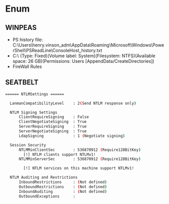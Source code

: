 # Enum
## WINPEAS
* PS history file: C:\Users\henry.vinson_adm\AppData\Roaming\Microsoft\Windows\PowerShell\PSReadLine\ConsoleHost_history.txt
* C:\ (Type: Fixed)(Volume label: System)(Filesystem: NTFS)(Available space: 26 GB)(Permissions: Users [AppendData/CreateDirectories])
* FireWall Rules

## SEATBELT
```Bash
====== NTLMSettings ======

  LanmanCompatibilityLevel    : 2(Send NTLM response only)

  NTLM Signing Settings
      ClientRequireSigning    : False
      ClientNegotiateSigning  : True
      ServerRequireSigning    : True
      ServerNegotiateSigning  : True
      LdapSigning             : 1 (Negotiate signing)

  Session Security
      NTLMMinClientSec        : 536870912 (Require128BitKey)
        [!] NTLM clients support NTLMv1!
      NTLMMinServerSec        : 536870912 (Require128BitKey)

        [!] NTLM services on this machine support NTLMv1!

  NTLM Auditing and Restrictions
      InboundRestrictions     : (Not defined)
      OutboundRestrictions    : (Not defined)
      InboundAuditing         : (Not defined)
      OutboundExceptions      : 
```